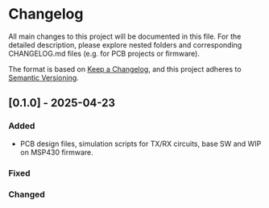 # Changelog

All main changes to this project will be documented in this file.
For the detailed description, please explore nested folders and corresponding CHANGELOG.md files (e.g. for PCB projects or firmware). 

The format is based on [Keep a Changelog](https://keepachangelog.com/en/1.0.0/),
and this project adheres to [Semantic Versioning](https://semver.org/spec/v2.0.0.html).

## [0.1.0] - 2025-04-23

### Added

- PCB design files, simulation scripts for TX/RX circuits, base SW and WIP on MSP430 firmware.

### Fixed

### Changed